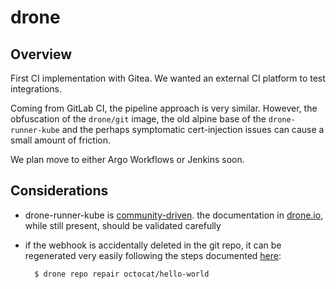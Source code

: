 # drone

## Overview
First CI implementation with Gitea. We wanted an external CI platform to test integrations.

Coming from GitLab CI, the pipeline approach is very similar. However, the obfuscation of the `drone/git` image, the old alpine base of the `drone-runner-kube` and the perhaps symptomatic cert-injection issues can cause a small amount of friction.

We plan move to either Argo Workflows or Jenkins soon.

## Considerations

- drone-runner-kube is [community-driven](https://github.com/drone-runners/drone-runner-kube?tab=readme-ov-file). the documentation in [drone.io](https://docs.drone.io/pipeline/kubernetes/overview/), while still present, should be validated carefully

- if the webhook is accidentally deleted in the git repo, it can be regenerated very easily following the steps documented [here](https://docs.drone.io/cli/repo/drone-repo-repair/):


        $ drone repo repair octocat/hello-world
